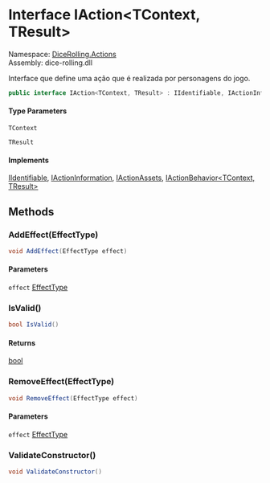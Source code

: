 # <a id="DiceRolling_Actions_IAction_2"></a> Interface IAction<TContext, TResult\>

Namespace: [DiceRolling.Actions](DiceRolling.Actions.md)  
Assembly: dice\-rolling.dll  

Interface que define uma ação que é realizada por personagens do jogo.

```csharp
public interface IAction<TContext, TResult> : IIdentifiable, IActionInformation, IActionAssets, IActionBehavior<TContext, TResult>
```

#### Type Parameters

`TContext` 

`TResult` 

#### Implements

[IIdentifiable](DiceRolling.Common.IIdentifiable.md), 
[IActionInformation](DiceRolling.Actions.IActionInformation.md), 
[IActionAssets](DiceRolling.Actions.IActionAssets.md), 
[IActionBehavior<TContext, TResult\>](DiceRolling.Actions.IActionBehavior\-2.md)

## Methods

### <a id="DiceRolling_Actions_IAction_2_AddEffect_DiceRolling_Effects_EffectType_"></a> AddEffect\(EffectType\)

```csharp
void AddEffect(EffectType effect)
```

#### Parameters

`effect` [EffectType](DiceRolling.Effects.EffectType.md)

### <a id="DiceRolling_Actions_IAction_2_IsValid"></a> IsValid\(\)

```csharp
bool IsValid()
```

#### Returns

 [bool](https://learn.microsoft.com/dotnet/api/system.boolean)

### <a id="DiceRolling_Actions_IAction_2_RemoveEffect_DiceRolling_Effects_EffectType_"></a> RemoveEffect\(EffectType\)

```csharp
void RemoveEffect(EffectType effect)
```

#### Parameters

`effect` [EffectType](DiceRolling.Effects.EffectType.md)

### <a id="DiceRolling_Actions_IAction_2_ValidateConstructor"></a> ValidateConstructor\(\)

```csharp
void ValidateConstructor()
```

